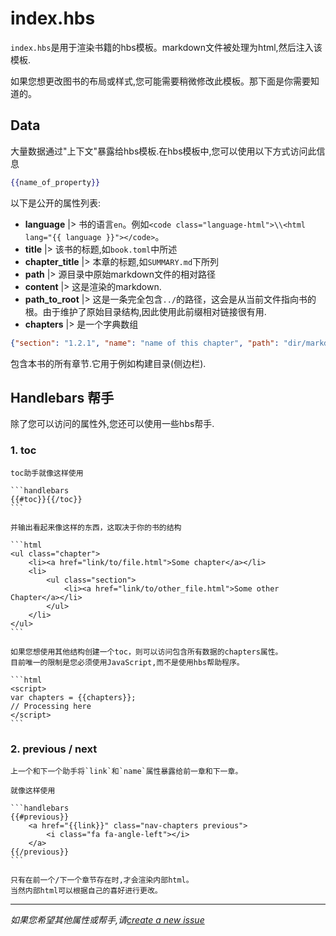 # index.hbs

`index.hbs`是用于渲染书籍的hbs模板。markdown文件被处理为html,然后注入该模板.

如果您想更改图书的布局或样式,您可能需要稍微修改此模板。那下面是你需要知道的。

## Data

大量数据通过"上下文"暴露给hbs模板.在hbs模板中,您可以使用以下方式访问此信息

```handlebars
{{name_of_property}}
```

以下是公开的属性列表: 
- **language** |> 书的语言`en`。例如`<code class="language-html">\\<html lang="{{ language }}"></code>`。
- **title** |> 该书的标题,如`book.toml`中所述
- **chapter_title** |> 本章的标题,如`SUMMARY.md`下所列
- **path** |> 源目录中原始markdown文件的相对路径
- **content** |> 这是渲染的markdown.
- **path_to_root** |> 这是一条完全包含`../`的路径，这会是从当前文件指向书的根。由于维护了原始目录结构,因此使用此前缀相对链接很有用.
- **chapters** |> 是一个字典数组

```json
{"section": "1.2.1", "name": "name of this chapter", "path": "dir/markdown.md"}
```
包含本书的所有章节.它用于例如构建目录(侧边栏).

## Handlebars 帮手

除了您可以访问的属性外,您还可以使用一些hbs帮手.

### 1. toc

````
toc助手就像这样使用

```handlebars
{{#toc}}{{/toc}}
```

并输出看起来像这样的东西，这取决于你的书的结构

```html
<ul class="chapter">
    <li><a href="link/to/file.html">Some chapter</a></li>
    <li>
        <ul class="section">
            <li><a href="link/to/other_file.html">Some other Chapter</a></li>
        </ul>
    </li>
</ul>
```

如果您想使用其他结构创建一个toc，则可以访问包含所有数据的chapters属性。
目前唯一的限制是您必须使用JavaScript,而不是使用hbs帮助程序。

```html
<script>
var chapters = {{chapters}};
// Processing here
</script>
```
````

### 2. previous / next

````
上一个和下一个助手将`link`和`name`属性暴露给前一章和下一章。

就像这样使用

```handlebars
{{#previous}}
    <a href="{{link}}" class="nav-chapters previous">
        <i class="fa fa-angle-left"></i>
    </a>
{{/previous}}
```

只有在前一个/下一个章节存在时,才会渲染内部html。
当然内部html可以根据自己的喜好进行更改。
````

* * *

*如果您希望其他属性或帮手,请[create a new
issue](https://github.com/rust-lang-nursery/mdBook/issues)*
